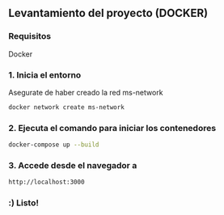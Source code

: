 ## Levantamiento del proyecto (DOCKER)

### Requisitos
Docker 

### 1. Inicia el entorno
Asegurate de haber creado la red ms-network

```bash
docker network create ms-network
```

### 2. Ejecuta el comando para iniciar los contenedores

```bash
docker-compose up --build
```

### 3. Accede desde el navegador a
```bash
http://localhost:3000
```

### :) Listo!
